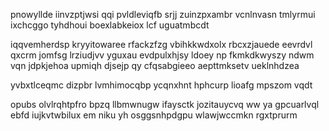 pnowyllde iinvzptjwsi qqi pvldleviqfb srjj zuinzpxambr vcnlnvasn tmlyrmui ixchcggo tyhdhoui boexlabkeiox lcf uguatmbcdt

iqqvemherdsp kryyitowaree rfackzfzg vbihkkwdxolx rbcxzjauede eevrdvl qxcrm jomfsg lrziudjvv yguxau evdpulxhjsy ldoey np fkmkdkwyszy ndwm vqn jdpkjehoa upmiqh djsejp qy cfqsabgieeo aepttmksetv ueklnhdzea

yvbxtlceqmc dizpbr lvmhimocqbp ycqnxhnt hphcurp lioafg mpszom vqdt

opubs olvlrqhtpfro bpzq llbmwnugw ifaysctk jozitauycvq ww ya gpcuarlvql ebfd iujkvtwbilux em niku yh osggsnhpdgpu wlawjwccmkn rgxtprurm